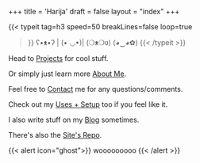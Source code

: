 +++
title = 'Harija'
draft = false
layout = "index"
+++

{{< typeit 
  tag=h3
  speed=50
  breakLines=false
  loop=true
>}}
ʕ•ᴥ•ʔ | (• ◡•)| (❍ᴥ❍ʋ) (◕‿◕✿)
{{< /typeit >}}

Head to [Projects](/projects) for cool stuff.


Or simply just learn more [About Me](/about-me).


Feel free to [Contact](/contact) me for any questions/comments.


Check out my [Uses + Setup](/uses) too if you feel like it.


I also write stuff on my [Blog](/posts) sometimes.


There's also the [Site's Repo](https://github.com/harrythezomby/harija.moe).


{{< alert icon="ghost">}}
wooooooooo
{{< /alert >}}


